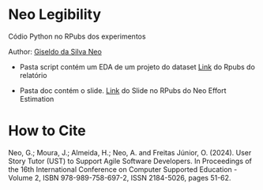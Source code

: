 # Neo Legibility

Códio Python no RPubs dos experimentos

Author: [Giseldo da Silva Neo](giseldo@gmail.com)

- Pasta script contém um EDA de um projeto do dataset
[Link](https://rpubs.com/giseldo/storypoint) do Rpubs do relatório

- Pasta doc contém o slide.
[Link](https://rpubs.com/giseldo/neo_effort_estimation) do Slide no RPubs do Neo Effort Estimation

# How to Cite

Neo, G.; Moura, J.; Almeida, H.; Neo, A. and Freitas Júnior, O. (2024). User Story Tutor (UST) to Support Agile Software Developers. In Proceedings of the 16th International Conference on Computer Supported Education - Volume 2, ISBN 978-989-758-697-2, ISSN 2184-5026, pages 51-62.

